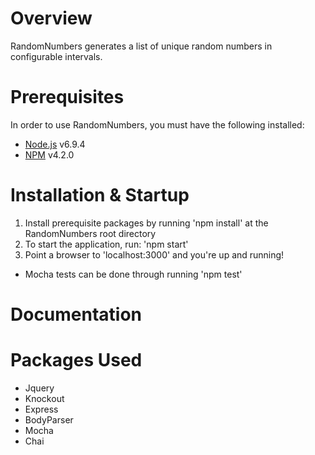 Overview
=========================
RandomNumbers generates a list of unique random numbers in configurable intervals.


Prerequisites
=========================
In order to use RandomNumbers, you must have the following installed:

- [Node.js](https://nodejs.org/) v6.9.4
- [NPM](https://nodejs.org/) v4.2.0


Installation & Startup
=========================
1. Install prerequisite packages by running 'npm install' at the RandomNumbers root directory
2. To start the application, run: 'npm start'
3. Point a browser to 'localhost:3000' and you're up and running!

* Mocha tests can be done through running 'npm test'

Documentation
=========================

Packages Used
=========================
- Jquery
- Knockout
- Express
- BodyParser
- Mocha
- Chai